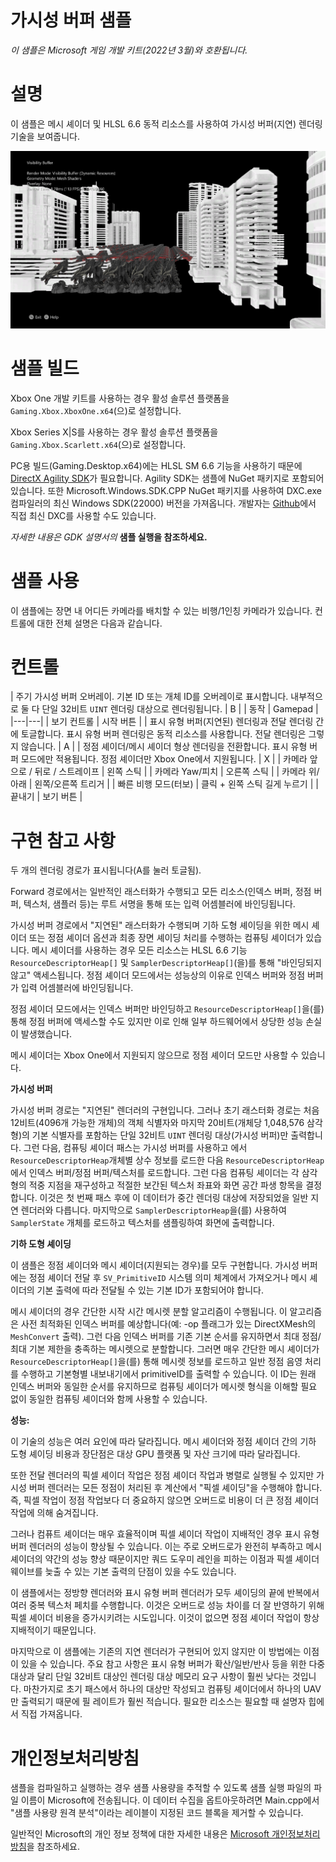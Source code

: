 # 가시성 버퍼 샘플

*이 샘플은 Microsoft 게임 개발 키트(2022년 3월)와 호환됩니다.*

# 설명

이 샘플은 메시 셰이더 및 HLSL 6.6 동적 리소스를 사용하여 가시성 버퍼(지연) 렌더링 기술을 보여줍니다.

![](./media/image1.png)

# 샘플 빌드

Xbox One 개발 키트를 사용하는 경우 활성 솔루션 플랫폼을 `Gaming.Xbox.XboxOne.x64`(으)로 설정합니다.

Xbox Series X|S를 사용하는 경우 활성 솔루션 플랫폼을 `Gaming.Xbox.Scarlett.x64`(으)로 설정합니다.

PC용 빌드(Gaming.Desktop.x64)에는 HLSL SM 6.6 기능을 사용하기 때문에 [DirectX Agility SDK](https://devblogs.microsoft.com/directx/gettingstarted-dx12agility/)가 필요합니다. Agility SDK는 샘플에 NuGet 패키지로 포함되어 있습니다. 또한 Microsoft.Windows.SDK.CPP NuGet 패키지를 사용하여 DXC.exe 컴파일러의 최신 Windows SDK(22000) 버전을 가져옵니다. 개발자는 [Github](https://github.com/microsoft/DirectXShaderCompiler/releases)에서 직접 최신 DXC를 사용할 수도 있습니다.

*자세한 내용은* *GDK 설명서의* __샘플 실행을 참조하세요.__

# 샘플 사용

이 샘플에는 장면 내 어디든 카메라를 배치할 수 있는 비행/1인칭 카메라가 있습니다. 컨트롤에 대한 전체 설명은 다음과 같습니다.

# 컨트롤

| 주기 가시성 버퍼 오버레이. 기본 ID 또는 개체 ID를 오버레이로 표시합니다. 내부적으로 둘 다 단일 32비트 `UINT` 렌더링 대상으로 렌더링됩니다. | B |
| 동작 | Gamepad |
|---|---|
| 보기 컨트롤 | 시작 버튼 |
| 표시 유형 버퍼(지연된) 렌더링과 전달 렌더링 간에 토글합니다. 표시 유형 버퍼 렌더링은 동적 리소스를 사용합니다. 전달 렌더링은 그렇지 않습니다. | A |
| 정점 셰이더/메시 셰이더 형상 렌더링을 전환합니다. 표시 유형 버퍼 모드에만 적용됩니다. 정점 셰이더만 Xbox One에서 지원됩니다. | X |
| 카메라 앞으로 / 뒤로 / 스트레이프 | 왼쪽 스틱 |
| 카메라 Yaw/피치 | 오른쪽 스틱 |
| 카메라 위/아래 | 왼쪽/오른쪽 트리거 |
| 빠른 비행 모드(터보) | 클릭 + 왼쪽 스틱 길게 누르기 |
| 끝내기 | 보기 버튼 |

# 구현 참고 사항

두 개의 렌더링 경로가 표시됩니다(A를 눌러 토글됨).

Forward 경로에서는 일반적인 래스터화가 수행되고 모든 리소스(인덱스 버퍼, 정점 버퍼, 텍스처, 샘플러 등)는 루트 서명을 통해 또는 입력 어셈블러에 바인딩됩니다.

가시성 버퍼 경로에서 "지연된" 래스터화가 수행되며 기하 도형 셰이딩을 위한 메시 셰이더 또는 정점 셰이더 옵션과 최종 장면 셰이딩 처리를 수행하는 컴퓨팅 셰이더가 있습니다. 메시 셰이더를 사용하는 경우 모든 리소스는 HLSL 6.6 기능 `ResourceDescriptorHeap[]` 및 `SamplerDescriptorHeap[]`(을)를 통해 "바인딩되지 않고" 액세스됩니다. 정점 셰이더 모드에서는 성능상의 이유로 인덱스 버퍼와 정점 버퍼가 입력 어셈블러에 바인딩됩니다.

정점 셰이더 모드에서는 인덱스 버퍼만 바인딩하고 `ResourceDescriptorHeap[]`을(를) 통해 정점 버퍼에 액세스할 수도 있지만 이로 인해 일부 하드웨어에서 상당한 성능 손실이 발생했습니다.

메시 셰이더는 Xbox One에서 지원되지 않으므로 정점 셰이더 모드만 사용할 수 있습니다.

__가시성 버퍼__

가시성 버퍼 경로는 "지연된" 렌더러의 구현입니다. 그러나 초기 래스터화 경로는 처음 12비트(4096개 가능한 개체)의 객체 식별자와 마지막 20비트(개체당 1,048,576 삼각형)의 기본 식별자를 포함하는 단일 32비트 `UINT` 렌더링 대상(가시성 버퍼)만 출력합니다. 그런 다음, 컴퓨팅 셰이더 패스는 가시성 버퍼를 사용하고 에서 `ResourceDescriptorHeap`개체별 상수 정보를 로드한 다음 `ResourceDescriptorHeap`에서 인덱스 버퍼/정점 버퍼/텍스처를 로드합니다. 그런 다음 컴퓨팅 셰이더는 각 삼각형의 적중 지점을 재구성하고 적절한 보간된 텍스처 좌표와 화면 공간 파생 항목을 결정합니다. 이것은 첫 번째 패스 후에 이 데이터가 중간 렌더링 대상에 저장되었을 일반 지연 렌더러와 다릅니다. 마지막으로 `SamplerDescriptorHeap`을(를) 사용하여 `SamplerState` 개체를 로드하고 텍스처를 샘플링하여 화면에 출력합니다.

__기하 도형 셰이딩__

이 샘플은 정점 셰이더와 메시 셰이더(지원되는 경우)를 모두 구현합니다. 가시성 버퍼에는 정점 셰이더 전달 후 `SV_PrimitiveID` 시스템 의미 체계에서 가져오거나 메시 셰이더의 기본 출력에 따라 전달될 수 있는 기본 ID가 포함되어야 합니다.

메시 셰이더의 경우 간단한 시작 시간 메시렛 분할 알고리즘이 수행됩니다. 이 알고리즘은 사전 최적화된 인덱스 버퍼를 예상합니다(예: -op 플래그가 있는 DirectXMesh의 `MeshConvert` 출력). 그런 다음 인덱스 버퍼를 기존 기본 순서를 유지하면서 최대 정점/최대 기본 제한을 충족하는 메시렛으로 분할합니다. 그러면 매우 간단한 메시 셰이더가 `ResourceDescriptorHeap[]`을(를) 통해 메시렛 정보를 로드하고 일반 정점 음영 처리를 수행하고 기본형별 내보내기에서 primitiveID를 출력할 수 있습니다. 이 ID는 원래 인덱스 버퍼와 동일한 순서를 유지하므로 컴퓨팅 셰이더가 메시렛 형식을 이해할 필요 없이 동일한 컴퓨팅 셰이더와 함께 사용할 수 있습니다.

__성능:__

이 기술의 성능은 여러 요인에 따라 달라집니다. 메시 셰이더와 정점 셰이더 간의 기하 도형 셰이딩 비용과 장단점은 대상 GPU 플랫폼 및 자산 크기에 따라 달라집니다.

또한 전달 렌더러의 픽셀 셰이더 작업은 정점 셰이더 작업과 병렬로 실행될 수 있지만 가시성 버퍼 렌더러는 모든 정점이 처리된 후 계산에서 "픽셀 셰이딩"을 수행해야 합니다. 즉, 픽셀 작업이 정점 작업보다 더 중요하지 않으면 오버드로 비용이 더 큰 정점 셰이더 작업에 의해 숨겨집니다.

그러나 컴퓨트 셰이더는 매우 효율적이며 픽셀 셰이더 작업이 지배적인 경우 표시 유형 버퍼 렌더러의 성능이 향상될 수 있습니다. 이는 주로 오버드로가 완전히 부족하고 메시 셰이더의 약간의 성능 향상 때문이지만 쿼드 도우미 레인을 피하는 이점과 픽셀 셰이더 웨이브를 늦출 수 있는 기본 출력의 단점이 있을 수도 있습니다.

이 샘플에서는 정방향 렌더러와 표시 유형 버퍼 렌더러가 모두 셰이딩의 끝에 반복에서 여러 중복 텍스처 페치를 수행합니다. 이것은 오버드로 성능 차이를 더 잘 반영하기 위해 픽셀 셰이더 비용을 증가시키려는 시도입니다. 이것이 없으면 정점 셰이더 작업이 항상 지배적이기 때문입니다.

마지막으로 이 샘플에는 기존의 지연 렌더러가 구현되어 있지 않지만 이 방법에는 이점이 있을 수 있습니다. 주요 참고 사항은 표시 유형 버퍼가 확산/일반/반사 등을 위한 다중 대상과 달리 단일 32비트 대상인 렌더링 대상 메모리 요구 사항이 훨씬 낮다는 것입니다. 마찬가지로 초기 패스에서 하나의 대상만 작성되고 컴퓨팅 셰이더에서 하나의 UAV만 출력되기 때문에 필 레이트가 훨씬 적습니다. 필요한 리소스는 필요할 때 설명자 힙에서 직접 가져옵니다.

# 개인정보처리방침

샘플을 컴파일하고 실행하는 경우 샘플 사용량을 추적할 수 있도록 샘플 실행 파일의 파일 이름이 Microsoft에 전송됩니다. 이 데이터 수집을 옵트아웃하려면 Main.cpp에서 "샘플 사용량 원격 분석"이라는 레이블이 지정된 코드 블록을 제거할 수 있습니다.

일반적인 Microsoft의 개인 정보 정책에 대한 자세한 내용은 [Microsoft 개인정보처리방침](https://privacy.microsoft.com/en-us/privacystatement/)을 참조하세요.


